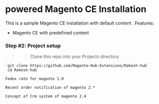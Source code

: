 #  powered Magento CE Installation

This is a sample Magento CE installation with default content .
Features:

- Magento CE with predefined content


### Step #2: Project setup

>> Clone this repo into your Projects directory

    `git clone https://github.com/Magento-Hub-Extensions/Rakesh-hub`
     cd Rakesh-hub

>> 

    Fedex rate for magento 1.9

>> 
    
    Recent order notification of magento 2.*

>> 

    Concept of Crm system of magento 2.4



